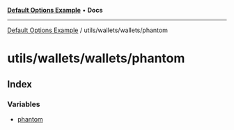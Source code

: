 [**Default Options Example**](../../../../README.md) • **Docs**

***

[Default Options Example](../../../../modules.md) / utils/wallets/wallets/phantom

# utils/wallets/wallets/phantom

## Index

### Variables

- [phantom](variables/phantom.md)
